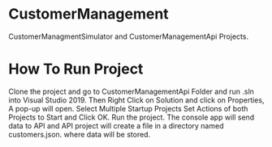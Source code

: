# CustomerManagement
CustomerManagmentSimulator and CustomerManagementApi Projects.
# How To Run Project
Clone the project and go to CustomerManagementApi Folder and run .sln  into Visual Studio 2019. 
Then Right Click on Solution and click on Properties, A pop-up will open. Select Multiple Startup Projects Set Actions of both Projects to Start and Click OK.
Run the project.
The console app will send data to API and API project will create a file in a directory named customers.json. where data will be stored.
